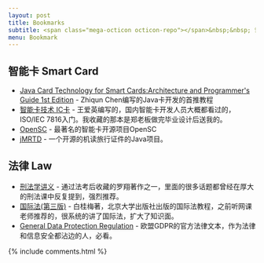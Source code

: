 ```yaml
---
layout: post
title: Bookmarks
subtitle: <span class="mega-octicon octicon-repo"></span>&nbsp;&nbsp; 记录有用的开源项目、工具，还有我自己推荐的图书
menu: Bookmark
---
```


## 智能卡 Smart Card
- [Java Card Technology for Smart Cards:Architecture and Programmer's Guide 1st Edition](https://www.amazon.com/Java-Card¿-Technology-Smart-Cards/dp/0201703297/ref=sr_1_18?keywords=Java+Card&qid=1647077715&sr=8-18) - Zhiqun Chen编写的Java卡开发的首推教程
- [智能卡技术 IC卡](https://item.jd.com/10041857679870.html) - 王爱英编写的，国内智能卡开发人员大概都看过的，ISO/IEC 7816入门。我收藏的那本是郑老板做完毕业设计后送我的。
- [OpenSC](https://github.com/OpenSC/OpenSC/) -  最著名的智能卡开源项目OpenSC
- [jMRTD](https://jmrtd.org) - 一个开源的机读旅行证件的Java项目。

## 法律 Law
- [刑法学讲义](https://e.jd.com/30646492.html?ebook=1) - 通过法考后收藏的罗翔著作之一，里面的很多话题都曾经在厚大的刑法课中反复提到，强烈推荐。
- [国际法(第三版)](https://item.jd.com/11780103.html) - 白桂梅著，北京大学出版社出版的国际法教程，之前听网课老师推荐的，很系统的讲了国际法，扩大了知识面。
- [General Data Protection Regulation](https://gdpr-info.eu) - 欧盟GDPR的官方法律文本，作为法律和信息安全都沾边的人，必看。

{% include comments.html %}